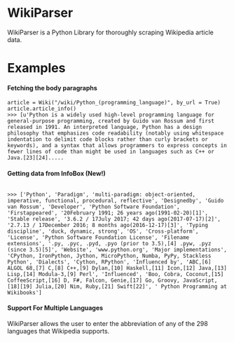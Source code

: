 # WikiParser
WikiParser is a Python Library for thoroughly scraping Wikipedia article data.

# Examples
#### Fetching the body paragraphs
````from wiki import Wiki
article = Wiki("/wiki/Python_(programming_language)", by_url = True)
article.article_info()
>>> [u'Python is a widely used high-level programming language for general-purpose programming, created by Guido van Rossum and first released in 1991. An interpreted language, Python has a design philosophy that emphasizes code readability (notably using whitespace indentation to delimit code blocks rather than curly brackets or keywords), and a syntax that allows programmers to express concepts in fewer lines of code than might be used in languages such as C++ or Java.[23][24].....
````

#### Getting data from InfoBox (New!)

````article.info_box()
````
````
>>> ['Python', 'Paradigm', 'multi-paradigm: object-oriented, imperative, functional, procedural, reflective', 'Designedby', 'Guido van Rossum', 'Developer', 'Python Software Foundation', 'Firstappeared', '20February 1991; 26 years ago(1991-02-20)[1]', 'Stable release', '3.6.2 / 17July 2017; 42 days ago(2017-07-17)[2]', '2.7.13 / 17December 2016; 8 months ago(2016-12-17)[3]', 'Typing discipline', 'duck, dynamic, strong', 'OS', 'Cross-platform', 'License', 'Python Software Foundation License', 'Filename extensions', '.py, .pyc, .pyd, .pyo (prior to 3.5),[4] .pyw, .pyz (since 3.5)[5]', 'Website', 'www.python.org', 'Major implementations', 'CPython, IronPython, Jython, MicroPython, Numba, PyPy, Stackless Python', 'Dialects', 'Cython, RPython', 'Influenced by', 'ABC,[6] ALGOL 68,[7] C,[8] C++,[9] Dylan,[10] Haskell,[11] Icon,[12] Java,[13] Lisp,[14] Modula-3,[9] Perl', 'Influenced', 'Boo, Cobra, Coconut,[15] CoffeeScript,[16] D, F#, Falcon, Genie,[17] Go, Groovy, JavaScript,[18][19] Julia,[20] Nim, Ruby,[21] Swift[22]', ' Python Programming at Wikibooks']
````

#### Support For Multiple Languages
WikiParser allows the user to enter the abbreviation of any of the 298 languages that Wikipedia supports. 
````article = Wiki("/wiki/Gato", by_url = True, lang = "en")
````








